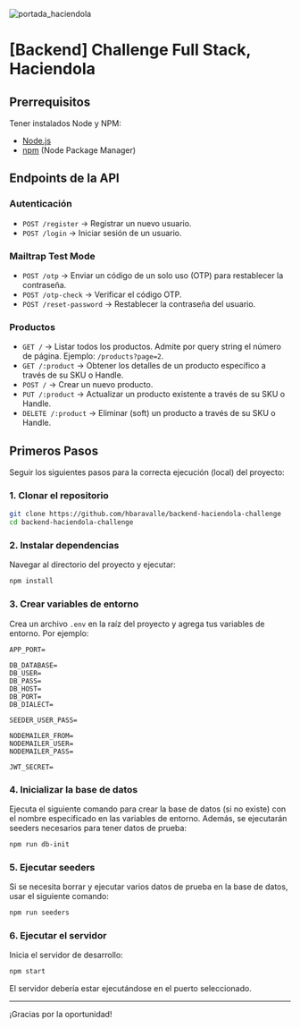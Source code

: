 
![portada_haciendola](https://github.com/hbaravalle/backend-haciendola-challenge/assets/24690415/43f3f53c-3178-470e-8103-b52938d38821)

# [Backend] Challenge Full Stack, Haciendola

## Prerrequisitos

Tener instalados Node y NPM:

- [Node.js](https://nodejs.org/es/download/)
- [npm](https://www.npmjs.com/get-npm) (Node Package Manager)

## Endpoints de la API

### Autenticación

- `POST /register` → Registrar un nuevo usuario.
- `POST /login` → Iniciar sesión de un usuario.

### Mailtrap Test Mode

- `POST /otp` → Enviar un código de un solo uso (OTP) para restablecer la contraseña.
- `POST /otp-check` → Verificar el código OTP.
- `POST /reset-password` → Restablecer la contraseña del usuario.

### Productos

- `GET /` → Listar todos los productos. Admite por query string el número de página. Ejemplo: `/products?page=2`.
- `GET /:product` → Obtener los detalles de un producto específico a través de su SKU o Handle.
- `POST /` → Crear un nuevo producto.
- `PUT /:product` → Actualizar un producto existente a través de su SKU o Handle.
- `DELETE /:product` → Eliminar (soft) un producto a través de su SKU o Handle.

## Primeros Pasos

Seguir los siguientes pasos para la correcta ejecución (local) del proyecto:

### 1. Clonar el repositorio

```bash
git clone https://github.com/hbaravalle/backend-haciendola-challenge
cd backend-haciendola-challenge
```

### 2. Instalar dependencias

Navegar al directorio del proyecto y ejecutar:

```bash
npm install
```

### 3. Crear variables de entorno

Crea un archivo `.env` en la raíz del proyecto y agrega tus variables de entorno. Por ejemplo:

```plaintext
APP_PORT=

DB_DATABASE=
DB_USER=
DB_PASS=
DB_HOST=
DB_PORT=
DB_DIALECT=

SEEDER_USER_PASS=

NODEMAILER_FROM=
NODEMAILER_USER=
NODEMAILER_PASS=

JWT_SECRET=
```

### 4. Inicializar la base de datos

Ejecuta el siguiente comando para crear la base de datos (si no existe) con el nombre especificado en las variables de entorno. Además, se ejecutarán seeders necesarios para tener datos de prueba:

```bash
npm run db-init
```

### 5. Ejecutar seeders

Si se necesita borrar y ejecutar varios datos de prueba en la base de datos, usar el siguiente comando:

```bash
npm run seeders
```

### 6. Ejecutar el servidor

Inicia el servidor de desarrollo:

```bash
npm start
```

El servidor debería estar ejecutándose en el puerto seleccionado.

---

¡Gracias por la oportunidad!
